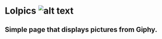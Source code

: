 # Lolpics ![alt text](https://travis-ci.org/mark182182/lolpics.svg?branch=master)

## Simple page that displays pictures from Giphy.
